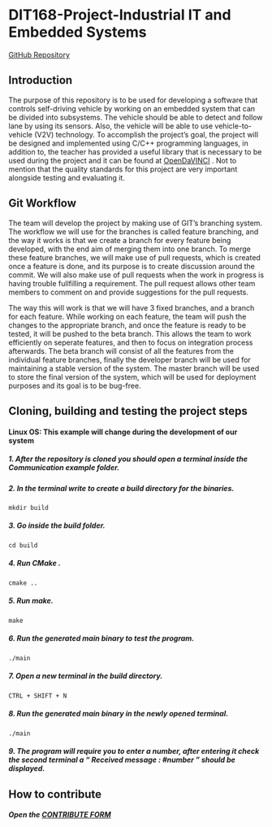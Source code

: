 # DIT168-Project-Industrial IT and Embedded Systems 
[GitHub Repository](https://github.com/martincukal/DIT168)


## Introduction

The purpose of this repository is to be used for developing a software that controls self-driving vehicle by working on an embedded system that can be divided into subsystems. The vehicle should be able to detect and follow lane by using its sensors. Also, the vehicle will be able to use vehicle-to-vehicle (V2V) technology.
To accomplish the project’s goal, the project will be designed and implemented using C/C++ programming languages, in addition to, the teacher has provided a useful library that is necessary to be used during the project and it can be found at [OpenDaVINCI](http://opendavinci.cse.chalmers.se/www/#) . Not to mention that the quality standards for this project are very important alongside testing and evaluating it.


## Git Workflow

The team will develop the project by making use of GIT’s branching system. The workflow we will use for the branches is called feature branching, and the way it works is that we create a branch for every feature being developed, with the end aim of merging them into one branch. To merge these feature branches, we will make use of pull requests, which is created once a feature is done, and its purpose is to create discussion around the commit. We will also make use of pull requests when the work in progress is having trouble fullfilling a requirement. The pull request allows other team members to comment on and provide suggestions for the pull requests.

The way this will work is that we will have 3 fixed branches, and a branch for each feature. While working on each feature, the team will push the changes to the appropriate branch, and once the feature is ready to be tested, it will be pushed to the beta branch. This allows the team to work efficiently on seperate features, and then to focus on integration process afterwards. The beta branch will consist of all the features from the individual feature branches, finally the developer branch will be used for maintaining a stable version of the system. The master branch will be used to store the final version of the system, which will be used for deployment purposes and its goal is to be bug-free.


## Cloning, building and testing the project steps

#### Linux OS: This example will change during the development of our system

##### 1. After the repository is cloned you should open a terminal inside the Communication example folder.

##### 2. In the terminal write  to create a build directory for the binaries.
` mkdir build `

##### 3. Go inside the build folder.
`cd build `

##### 4. Run CMake .
` cmake .. `

##### 5. Run make.
` make `

##### 6. Run the generated main binary to test the program.
` ./main `

##### 7. Open a new terminal in the build directory.
` CTRL + SHIFT + N `

##### 8. Run the generated main binary in the newly opened terminal.
` ./main `

##### 9. The program will require you to enter a number, after entering it check the second terminal a “ Received message : #number ” should be displayed.


## How to contribute

##### Open the [CONTRIBUTE FORM](https://github.com/martincukal/DIT168/blob/master/CONTRIBUTING.md)

